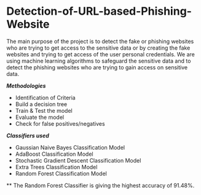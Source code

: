 # Detection-of-URL-based-Phishing-Website

The main purpose of the project is to detect the fake or phishing websites who are trying to get access to the sensitive data or by creating the fake websites and trying to get access of the user personal credentials. We are using machine learning algorithms to safeguard the sensitive data and to detect the phishing websites who are trying to gain access on sensitive data.

***Methodologies***

* Identification of Criteria
* Build a decision tree
* Train & Test the model
* Evaluate the model
* Check for false positives/negatives

***Classifiers used***

* Gaussian Naive Bayes Classification Model
* AdaBoost Classification Model
* Stochastic Gradient Descent Classification Model
* Extra Trees Classification Model
* Random Forest Classification Model

** The Random Forest Classifier is giving the highest accuracy of 91.48%.
